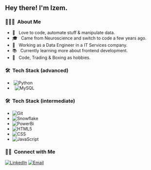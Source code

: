 
<h2> Hey there! I'm Izem.</h2>

<h3> 👨🏻‍💻 &nbsp;About Me </h3>

- 🤔 &nbsp; Love to code, automate stuff & manipulate data.
- 🎓 &nbsp; Came from Neuroscience and switch to code a few years ago.
- 💼 &nbsp; Working as a Data Engineer in a IT Services company.
- 📚 &nbsp; Currently learning more about frontend development.
- 🌱 &nbsp; Code, Trading & Boxing as hobbies.

<h3> 🛠 &nbsp;Tech Stack (advanced)</h3>

- &nbsp;![Python](https://img.shields.io/badge/-Python-333333?style=flat&logo=python)
- &nbsp;
  ![MySQL](https://img.shields.io/badge/-MySQL-333333?style=flat&logo=mysql)
 
<h3> 🛠 &nbsp;Tech Stack (intermediate)</h3>

-  ![Git](https://img.shields.io/badge/-Git-333333?style=flat&logo=git)
-  ![Snowflake](https://img.shields.io/badge/-Snowflake-333333?style=flat&logo=snowflake)
-  ![PowerBi](https://img.shields.io/badge/-PowerBI-333333?style=flat&logo=powerbi)
-  ![HTML5](https://img.shields.io/badge/-HTML5-333333?style=flat&logo=HTML5)
-  ![CSS](https://img.shields.io/badge/-CSS-333333?style=flat&logo=CSS3&logoColor=1572B6)
-  ![JavaScript](https://img.shields.io/badge/-JavaScript-333333?style=flat&logo=javascript)


<h3> 🤝🏻 &nbsp;Connect with Me </h3>

<p align="center">

<a href="https://www.linkedin.com/in/izem-mangione/"><img alt="LinkedIn" src="https://img.shields.io/badge/LinkedIn-Izem%20Mangione-blue?style=flat-square&logo=linkedin"></a>
<a href="mailto:izem.mangione@gmail.com"><img alt="Email" src="https://img.shields.io/badge/Email-izem.mangione@gmail.com-blue?style=flat-square&logo=gmail"></a>

</p>
